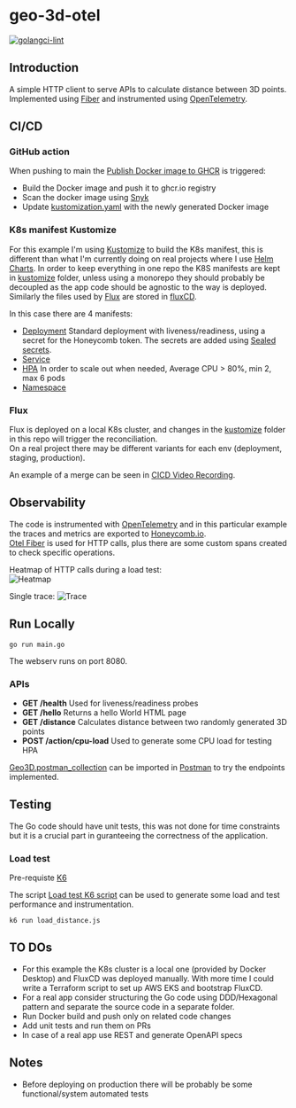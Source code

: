 # geo-3d-otel

[![golangci-lint](https://github.com/efumagal/geo-3d-otel/actions/workflows/golangci-lint.yml/badge.svg)](https://github.com/efumagal/geo-3d-otel/actions/workflows/golangci-lint.yml)

## Introduction

A simple HTTP client to serve APIs to calculate distance between 3D points.  
Implemented using [Fiber](https://gofiber.io) and instrumented using [OpenTelemetry](https://opentelemetry.io).  

## CI/CD

### GitHub action
When pushing to main the [Publish Docker image to GHCR](.github/workflows/ghcr-build-push.yml) is triggered:  
- Build the Docker image and push it to ghcr.io registry
- Scan the docker image using [Snyk](https://snyk.io)
- Update [kustomization.yaml](kustomize/kustomization.yaml) with the newly generated Docker image

### K8s manifest Kustomize
For this example I'm using [Kustomize](https://kustomize.io) to build the K8s manifest, this is different than what I'm currently doing on real projects where I use [Helm Charts](https://helm.sh/docs/topics/charts/).
In order to keep everything in one repo the K8S manifests are kept in [kustomize](kustomize/) folder, unless using a monorepo they should probably be decoupled as the app code should be agnostic to the way is deployed. 
Similarly the files used by [Flux](https://fluxcd.io) are stored in [fluxCD](fluxCD/).  

In this case there are 4 manifests:
- [Deployment](kustomize/deployment.yaml) 
Standard deployment with liveness/readiness, using a secret for the Honeycomb token. The secrets are added using [Sealed secrets](https://github.com/bitnami-labs/sealed-secrets).
- [Service](kustomize/service.yaml)
- [HPA](kustomize/hpa.yaml)
In order to scale out when needed, Average CPU > 80%, min 2, max 6 pods
- [Namespace](kustomize/namespace.yaml)

### Flux
Flux is deployed on a local K8s cluster, and changes in the [kustomize](kustomize/) folder in this repo will trigger the reconciliation.  
On a real project there may be different variants for each env (deployment, staging, production).  

An example of a merge can be seen in [CICD Video Recording](cicd.md).

## Observability

The code is instrumented with [OpenTelemetry](https://opentelemetry.io) and in this particular example the traces and metrics are exported to [Honeycomb.io](https://www.honeycomb.io).  
[Otel Fiber](https://github.com/gofiber/contrib/tree/main/otelfiber) is used for HTTP calls, plus there are some custom spans created to check specific operations.  

Heatmap of HTTP calls during a load test:  
![Heatmap](https://github.com/efumagal/geo-3d-otel/assets/77152760/69378de0-5dd6-41f1-8713-c3ab1c8212b9)

Single trace:
![Trace](https://github.com/efumagal/geo-3d-otel/assets/77152760/e8e33da7-26d0-4d93-971d-0a77d2fdbfd5)

## Run Locally

```shell
go run main.go
```

The webserv runs on port 8080.

### APIs

- **GET /health** Used for liveness/readiness probes
- **GET /hello** Returns a hello World HTML page
- **GET /distance** Calculates distance between two randomly generated 3D points
- **POST /action/cpu-load** Used to generate some CPU load for testing HPA 

[Geo3D.postman_collection](postman_collection/Geo3D.postman_collection) can be imported in [Postman](https://www.postman.com) to try the endpoints implemented.

## Testing

The Go code should have unit tests, this was not done for time constraints but it is a crucial part in guranteeing the correctness of the application.

### Load test

Pre-requiste [K6](https://k6.io)

The script [Load test K6 script](k6-load/load_distance.js) can be used to generate some load and test performance and instrumentation.

```shell
k6 run load_distance.js
```

## TO DOs

- For this example the K8s cluster is a local one (provided by Docker Desktop) and FluxCD was deployed manually. With more time I could write a Terraform script to set up AWS EKS and bootstrap FluxCD.
- For a real app consider structuring the Go code using DDD/Hexagonal pattern and separate the source code in a separate folder.
- Run Docker build and push only on related code changes
- Add unit tests and run them on PRs
- In case of a real app use REST and generate OpenAPI specs

## Notes

- Before deploying on production there will be probably be some functional/system automated tests
